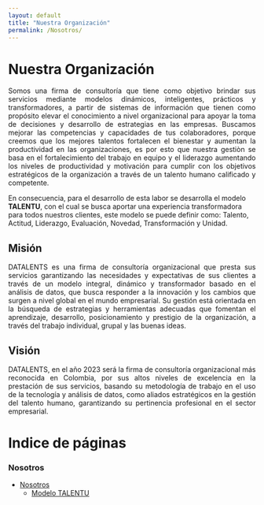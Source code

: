 ```yaml
---
layout: default
title: "Nuestra Organización"
permalink: /Nosotros/
---
```


# Nuestra Organización

<p style="text-align:justify;">
Somos una firma de consultoría  que tiene como objetivo brindar sus servicios mediante modelos dinámicos, inteligentes, prácticos y transformadores, a partir de sistemas de información que tienen como propósito elevar el conocimiento a nivel organizacional para apoyar la toma de decisiones y desarrollo de estrategias en las empresas. Buscamos mejorar las competencias y capacidades de tus colaboradores, porque creemos que los mejores talentos fortalecen el bienestar y aumentan la productividad en las organizaciones, es por esto que nuestra gestiòn se basa en el fortalecimiento del  trabajo en equipo y el liderazgo aumentando los niveles de productividad y motivación para cumplir con los objetivos estratégicos de la organización a través de un talento humano calificado y competente.
</p>

<p styles="text-align:justify;">
 En consecuencia, para el desarrollo de esta labor se desarrolla el modelo <strong>TALENTU</strong>, con el cual se busca aportar una experiencia transformadora para todos nuestros clientes, este modelo se puede definir como: Talento, Actitud, Liderazgo, Evaluación, Novedad, Transformación y Unidad.
</p>

## Misión

<p style="text-align:justify;">
DATALENTS es una firma de consultoría organizacional que presta sus servicios garantizando las necesidades y expectativas de sus clientes a través de un modelo integral, dinámico y transformador basado en el análisis de datos, que busca responder a la innovación y los cambios que surgen a nivel global en el mundo empresarial. Su gestión está orientada en la búsqueda de estrategias y herramientas adecuadas que fomentan el aprendizaje, desarrollo, posicionamiento y prestigio de la organización, a través del trabajo individual, grupal y las buenas ideas.
</p>

## Visión

<p style="text-align:justify;">
DATALENTS, en el año 2023 será la firma de consultoría organizacional más reconocida en Colombia, por sus altos niveles de excelencia en la prestación de sus servicios, basando su metodología de trabajo en el uso de la tecnología y análisis de datos, como aliados estratégicos en la gestión del talento humano, garantizando su pertinencia profesional en el sector empresarial.
</p>

# Indice de páginas

### Nosotros
* [Nosotros](/Nosotros/)
  * [Modelo TALENTU](/Nosotros/TALENTU/)
